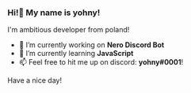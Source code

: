 ### Hi!👋 My name is yohny!
I'm ambitious developer from poland!

- 🔭 I’m currently working on **Nero Discord Bot**
- 🌱 I’m currently learning **JavaScript**
- 📫 Feel free to hit me up on discord: **yohny#0001**!

Have a nice day!

